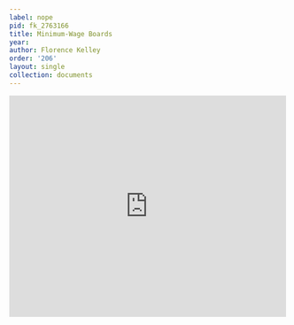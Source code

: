 ```yaml
---
label: nope
pid: fk_2763166
title: Minimum-Wage Boards
year:
author: Florence Kelley
order: '206'
layout: single
collection: documents
---
```

<iframe src="https://northwestern.app.box.com/embed/s/e7kfmy5f19uyvk2ty5ygynbchx4hjwdf?sortColumn=date&view=list" width="500" height="400" frameborder="0" allowfullscreen webkitallowfullscreen msallowfullscreen></iframe>
